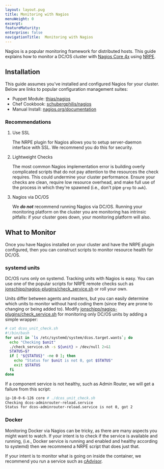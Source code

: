 ```yaml
---
layout: layout.pug
title: Monitoring with Nagios
menuWeight: 0
excerpt:
featureMaturity:
enterprise: false
navigationTitle:  Monitoring with Nagios
---
```


<!-- This source repo for this topic is https://github.com/dcos/dcos-docs -->


Nagios is a popular monitoring framework for distributed hosts. This guide explains how to monitor a DC/OS cluster with [Nagios Core 4x](https://assets.nagios.com/downloads/nagioscore/docs/nagioscore/4/en/monitoring-linux.html) using [NRPE](https://assets.nagios.com/downloads/nagioscore/docs/nagioscore/4/en/addons.html#nrpe).

## Installation
This guide assumes you've installed and configured Nagios for your cluster. Below are links to popular configuration management suites:

- Puppet Module: [thias/nagios](https://forge.puppet.com/thias/nagios)
- Chef Cookbook: [schubergphilis/nagios](https://github.com/schubergphilis/nagios)
- Manual Install: [nagios.org/documentation](https://www.nagios.org/documentation/)

### Recommendations

1. Use SSL

    The NRPE plugin for Nagios allows you to setup server-daemon interface with SSL. We recommend you do this for security.

2. Lightweight Checks

    The most common Nagios implementation error is building overly complicated scripts that do not pay attention to the resources the check requires. This could undermine your cluster performance. Ensure your checks are clean, require low resource overhead, and make full use of the process in which they're spawned (i.e., don't pipe `grep` to `awk`).

3. Nagios via DC/OS

    We ***do not*** recommend running Nagios via DC/OS. Running your monitoring platform on the cluster you are monitoring has intrinsic pitfalls: if your cluster goes down, your monitoring platform will also.

## What to Monitor

Once you have Nagios installed on your cluster and have the NRPE plugin configured, then you can construct scripts to monitor resource health for DC/OS.

### systemd units

DC/OS runs only on systemd. Tracking units with Nagios is easy. You can use one of the popular scripts for NRPE remote checks such as [jonschipp/nagios-plugins/check_service.sh](https://github.com/jonschipp/nagios-plugins/blob/master/check_service.sh) or roll your own.

Units differ between agents and masters, but you can easily determine which units to monitor without hard coding them (since they are prone to changing or being added to). Modify [jonschipp/nagios-plugins/check_service.sh](https://github.com/jonschipp/nagios-plugins/blob/master/check_service.sh) for monitoring only DC/OS units by adding a simple wrapper:

```bash
# cat dcos_unit_check.sh
#!/bin/bash
for unit in `ls /etc/systemd/system/dcos.target.wants`; do
  echo "Checking $unit"
  ./check_service.sh -s ${unit} > /dev/null 2>&1
  STATUS=$?
  if [ "${STATUS}" -ne 0 ]; then
    echo "Status for $unit is not 0, got $STATUS"
    exit $STATUS
  fi
done
```

If a component service is not healthy, such as Admin Router, we will get a failure from this script:

```bash
ip-10-0-6-126 core # ./dcos_unit_check.sh
Checking dcos-adminrouter-reload.service
Status for dcos-adminrouter-reload.service is not 0, got 2
```

### Docker

Monitoring Docker via Nagios can be tricky, as there are many aspects you might want to watch. If your intent is to check if the service is available and running, (i.e., Docker service is running and enabled and healthy according to systemd) then we recommend a NRPE script that does just that.

If your intent is to monitor what is going on inside the container, we recommend you run a service such as [cAdvisor](https://github.com/google/cadvisor).



